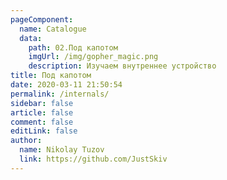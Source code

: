 ```yaml
---
pageComponent:
  name: Catalogue
  data:
    path: 02.Под капотом
    imgUrl: /img/gopher_magic.png
    description: Изучаем внутреннее устройство
title: Под капотом
date: 2020-03-11 21:50:54
permalink: /internals/
sidebar: false
article: false
comment: false
editLink: false
author:
  name: Nikolay Tuzov
  link: https://github.com/JustSkiv
---
```

